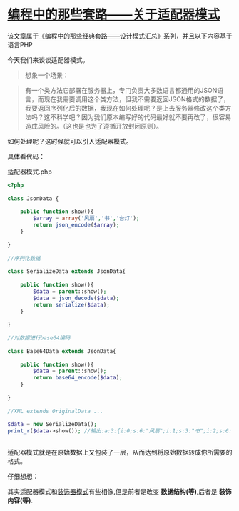 # [编程中的那些套路——关于适配器模式][0]


该文章属于[《编程中的那些经典套路——设计模式汇总》][14]系列，并且以下内容基于语言PHP

今天我们来谈谈适配器模式。

> 想象一个场景：

> 有一个类方法它部署在服务器上，专门负责大多数语言都通用的JSON语言，而现在我需要调用这个类方法，但我不需要返回JSON格式的数据了，我要返回序列化后的数据，我现在如何处理呢？是上去服务器修改这个类方法吗？这不科学吧？因为我们原本编写好的代码最好就不要再改了，很容易造成风险的。（这也是也为了遵循开放封闭原则）。

如何处理呢？这时候就可以引入适配器模式。

具体看代码：

适配器模式.php

```php
<?php
 
class JsonData {
 
    public function show(){
        $array = array('风扇','书','台灯');
        return json_encode($array);
    }
 
}
 
//序列化数据
 
class SerializeData extends JsonData{
 
    public function show(){
        $data = parent::show();
        $data = json_decode($data);
        return serialize($data);
    }
 
}
 
//对数据进行base64编码
 
class Base64Data extends JsonData{
 
    public function show(){
        $data = parent::show();
        return base64_encode($data);
    }
 
}
 
//XML extends OriginalData ...
 
$data = new SerializeData();
print_r($data->show()); //输出:a:3:{i:0;s:6:"风扇";i:1;s:3:"书";i:2;s:6:"台灯";}
 
```

适配器模式就是在原始数据上又包装了一层，从而达到将原始数据转成你所需要的格式。

仔细想想：

其实适配器模式和[装饰器模式][15]有些相像,但是前者是改变 **数据结构(等)**,后者是 **装饰内容(等)**.

[0]: https://segmentfault.com/a/1190000005748428
[14]: https://segmentfault.com/a/1190000005748456
[15]: https://segmentfault.com/a/1190000005748406